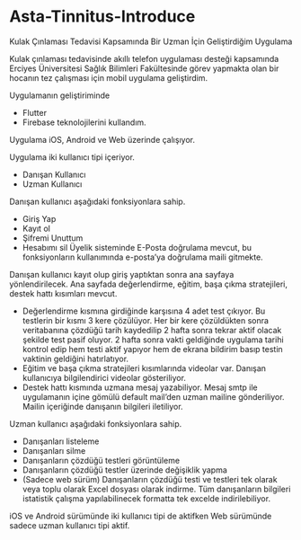 # Asta-Tinnitus-Introduce
Kulak Çınlaması Tedavisi Kapsamında Bir Uzman İçin Geliştirdiğim Uygulama

Kulak çınlaması tedavisinde akıllı telefon uygulaması desteği kapsamında Erciyes Üniversitesi Sağlık Bilimleri Fakültesinde görev yapmakta olan bir hocanın tez çalışması için mobil uygulama geliştirdim.

Uygulamanın geliştiriminde 
- Flutter
- Firebase teknolojilerini kullandım.

Uygulama iOS, Android ve Web üzerinde çalışıyor.


Uygulama iki kullanıcı tipi içeriyor.
- Danışan Kullanıcı
- Uzman Kullanıcı

Danışan kullanıcı aşağıdaki fonksiyonlara sahip.
-	Giriş Yap
-	Kayıt ol
-	Şifremi Unuttum
-	Hesabımı sil
Üyelik sisteminde E-Posta doğrulama mevcut, bu fonksiyonların kullanımında e-posta’ya doğrulama maili gitmekte.

Danışan kullanıcı kayıt olup giriş yaptıktan sonra ana sayfaya yönlendirilecek. Ana sayfada değerlendirme, eğitim, başa çıkma stratejileri, destek hattı kısımları mevcut.
-	Değerlendirme kısmına girdiğinde karşısına 4 adet test çıkıyor. Bu testlerin bir kısmı 3 kere çözülüyor. Her bir kere çözüldükten sonra veritabanına çözdüğü tarih kaydedilip 2 hafta sonra tekrar aktif olacak şekilde test pasif oluyor. 2 hafta sonra vakti geldiğinde uygulama tarihi kontrol edip hem testi aktif yapıyor hem de ekrana bildirim basıp testin vaktinin geldiğini hatırlatıyor.
-	Eğitim ve başa çıkma stratejileri kısımlarında videolar var. Danışan kullanıcıya bilgilendirici videolar gösteriliyor.
-	Destek hattı kısmında uzmana mesaj yazabiliyor. Mesaj smtp ile uygulamanın içine gömülü default mail’den uzman mailine gönderiliyor. Mailin içeriğinde danışanın bilgileri iletiliyor.

Uzman kullanıcı aşağıdaki fonksiyonlara sahip.
-	Danışanları listeleme
-	Danışanları silme
-	Danışanların çözdüğü testleri görüntüleme
-	Danışanların çözdüğü testler üzerinde değişiklik yapma
-	(Sadece web sürüm) Danışanların çözdüğü testi ve testleri tek olarak veya toplu olarak Excel dosyası olarak indirme. Tüm danışanların bilgileri istatistik çalışma yapılabilinecek formatta tek excelde indirilebiliyor.

iOS ve Android sürümünde iki kullanıcı tipi de aktifken Web sürümünde sadece uzman kullanıcı tipi aktif.
